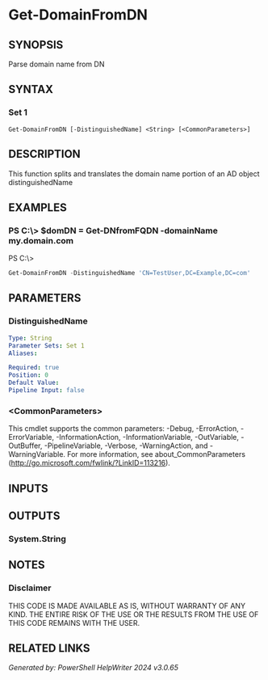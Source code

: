 ﻿# Get-DomainFromDN

## SYNOPSIS
Parse domain name from DN

## SYNTAX

### Set 1
```
Get-DomainFromDN [-DistinguishedName] <String> [<CommonParameters>]
```

## DESCRIPTION
This function splits and translates the domain name portion of an AD object distinguishedName

## EXAMPLES

### PS C:\\\> $domDN = Get-DNfromFQDN -domainName my.domain.com
PS C:\\\>
```powershell
Get-DomainFromDN -DistinguishedName 'CN=TestUser,DC=Example,DC=com'
```

## PARAMETERS

### DistinguishedName


```yaml
Type: String
Parameter Sets: Set 1
Aliases: 

Required: true
Position: 0
Default Value: 
Pipeline Input: false
```

### \<CommonParameters\>
This cmdlet supports the common parameters: -Debug, -ErrorAction, -ErrorVariable, -InformationAction, -InformationVariable, -OutVariable, -OutBuffer, -PipelineVariable, -Verbose, -WarningAction, and -WarningVariable. For more information, see about_CommonParameters (http://go.microsoft.com/fwlink/?LinkID=113216).

## INPUTS

## OUTPUTS

### System.String


## NOTES

### Disclaimer
THIS CODE IS MADE AVAILABLE AS IS, WITHOUT WARRANTY OF ANY KIND. THE ENTIRE RISK OF THE USE OR THE RESULTS FROM THE USE OF THIS CODE REMAINS WITH THE USER.

## RELATED LINKS


*Generated by: PowerShell HelpWriter 2024 v3.0.65*

